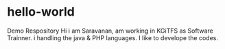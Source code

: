 # hello-world
Demo Respository
Hi i am Saravanan, am working in KGiTFS as Software Trainner. i handling the java & PHP languages.
I like to develope the codes. 
